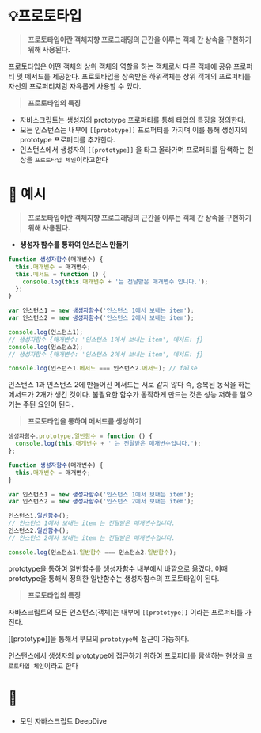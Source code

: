 # **💡프로토타입**

> **프로토타입이란 객체지향 프로그래밍의 근간을 이루는 객체 간 상속을 구현하기 위해 사용된다.**

프로토타입은 어떤 객체의 상위 객체의 역할을 하는 객체로서 다른 객체에 공유 프로퍼티 및 메서드를 제공한다. 프로토타입을 상속받은 하위객체는 상위 객체의 프로퍼티를 자신의 프로퍼티처럼 자유롭게 사용할 수 있다.

> **프로토타입의 특징**

- 자바스크립트는 생성자의 prototype 프로퍼티를 통해 타입의 특징을 정의한다.
- 모든 인스턴스는 내부에 `[[prototype]]` 프로퍼티를 가지며 이를 통해 생성자의 prototype 프로퍼티를 추가한다.
- 인스턴스에서 생성자의 `[[prototype]]` 을 타고 올라가며 프로퍼티를 탐색하는 현상을 `프로토타입 체인`이라고한다

# **🚀 예시**

> **프로토타입이란 객체지향 프로그래밍의 근간을 이루는 객체 간 상속을 구현하기 위해 사용된다.**

- **생성자 함수를 통하여 인스턴스 만들기**

```jsx
function 생성자함수(매개변수) {
  this.매개변수 = 매개변수;
  this.메서드 = function () {
    console.log(this.매개변수 + '는 전달받은 매개변수 입니다.');
  };
}

var 인스턴스1 = new 생성자함수('인스턴스 1에서 보내는 item');
var 인스턴스2 = new 생성자함수('인스턴스 2에서 보내는 item');

console.log(인스턴스1);
// 생성자함수 {매개변수: '인스턴스 1에서 보내는 item', 메서드: ƒ}
console.log(인스턴스2);
// 생성자함수 {매개변수: '인스턴스 2에서 보내는 item', 메서드: ƒ}

console.log(인스턴스1.메서드 === 인스턴스2.메서드); // false
```

인스턴스 1과 인스턴스 2에 만들어진 메서드는 서로 같지 않다 즉, 중복된 동작을 하는 메서드가 2개가 생긴 것이다. 불필요한 함수가 동작하게 만드는 것은 성능 저하를 일으키는 주된 요인이 된다.

> **프로토타입을 통하여 메서드를 생성하기**

```jsx
생성자함수.prototype.일반함수 = function () {
  console.log(this.매개변수 + ' 는 전달받은 매개변수입니다.');
};

function 생성자함수(매개변수) {
  this.매개변수 = 매개변수;
}

var 인스턴스1 = new 생성자함수('인스턴스 1에서 보내는 item');
var 인스턴스2 = new 생성자함수('인스턴스 2에서 보내는 item');

인스턴스1.일반함수();
// 인스턴스 1에서 보내는 item 는 전달받은 매개변수입니다.
인스턴스2.일반함수();
// 인스턴스 2에서 보내는 item 는 전달받은 매개변수입니다.

console.log(인스턴스1.일반함수 === 인스턴스2.일반함수);
```

prototype을 통하여 일반함수를 생성자함수 내부에서 바깥으로 옮겼다. 이때 prototype을 통해서 정의한 일반함수는 생성자함수의 프로토타입이 된다.

> **프로토타입의 특징**

자바스크립트의 모든 인스턴스(객체)는 내부에 `[[prototype]]` 이라는 프로퍼티를 가진다.

[[prototype]]을 통해서 부모의 `prototype`에 접근이 가능하다.

인스턴스에서 생성자의 prototype에 접근하기 위하여 프로퍼티를 탐색하는 현상을 `프로토타입 체인`이라고 한다

# **🔗**

- 모던 자바스크립트 DeepDive
